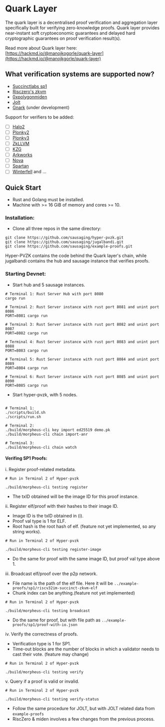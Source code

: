 # Quark Layer

The quark layer is a decentralised proof verification and aggregation layer specifically built for verifying zero-knowledge proofs. Quark layer provides near-instant soft cryptoeconomic guarantees and delayed hard cryptographic guarantees on proof verification result(s). 


Read more about Quark layer here: [https://hackmd.io/@manojkogorle/quark-layer](https://hackmd.io/@manojkgorle/quark-layer)

## What verification systems are supported now?

- [Succinctlabs sp1](https://github.com/succinctlabs/sp1)
- [Risczero's zkvm](https://github.com/risc0/risc0)
- [0xpolygonmiden](https://github.com/0xpolygonmiden)
- [Jolt](https://github.com/a16z/jolt)
- [Gnark](https://github.com/Consensys/gnark) (under development)

Support for verifiers to be added:

- [ ] [Halo2](https://github.com/zcash/halo2)
- [ ] [Plonky2](https://github.com/0xPolygonZero/plonky2)
- [ ] [Plonky3](https://github.com/Plonky3/Plonky3) 
- [ ] [ZkLLVM](https://github.com/NilFoundation/zkLLVM)
- [ ] [KZG]() 
- [ ] [Arkworks]()
- [ ] [Nova]()
- [ ] [Spartan]()
- [ ] [Winterfell]()
and ...

## Quick Start

- Rust and Golang must be installed.
- Machine with >= 16 GiB of memory and cores >= 10.

### Installation:

- Clone all three repos in the same directory:

```shell
git clone https://github.com/sausaging/hyper-pvzk.git
git clone https://github.com/sausaging/jugalbandi.git
git clone https://github.com/sausaging/example-proofs.git
```

Hyper-PVZK contains the code behind the Quark layer's chain, while jugalbandi contains the hub and sausage instance that verifies proofs.

### Starting Devnet:

- Start hub and 5 sausage instances.

```shell
# Terminal 1: Rust Server Hub with port 8080
cargo run

# Terminal 2: Rust Server instance with rust port 8081 and unint port 8086
PORT=8081 cargo run

# Terminal 3: Rust Server instance with rust port 8082 and unint port 8087
PORT=8082 cargo run

# Terminal 4: Rust Server instance with rust port 8083 and unint port 8088
PORT=8083 cargo run

# Terminal 5: Rust Server instance with rust port 8084 and unint port 8089
PORT=8084 cargo run

# Terminal 6: Rust Server instance with rust port 8085 and unint port 8090
PORT=8085 cargo run
```

- Start hyper-pvzk, with 5 nodes.

```shell

# Terminal 1:
./scripts/build.sh
./scripts/run.sh

# Terminal 2:
./build/morpheus-cli key import ed25519 demo.pk
./build/morpheus-cli chain import-anr

# Terminal 3:
./build/morpheus-cli chain watch

```

#### Verifing SP1 Proofs:

i. Register proof-related metadata.

```shell
# Run in Terminal 2 of Hyper-pvzk

./build/morpheus-cli testing register
```
- The txID obtained will be the image ID for this proof instance.

ii. Register elf/proof with their hashes to their image ID.

- Image ID is the txID obtained in (i).
- Proof val type is 1 for ELF.
- Root hash is the root hash of elf. (feature not yet implemented, so any string works).

```shell
# Run in Terminal 2 of Hyper-pvzk

./build/morpheus-cli testing register-image
```

- Do the same for proof with the same image ID, but proof val type above 1.

iii. Broadcast elf/proof over the p2p network.

- File name is the path of the elf file. Here it will be `../example-proofs/sp1/riscv32im-succinct-zkvm-elf`
- Chunk index can be anything.(feature not yet implemented)

```shell
# Run in Terminal 2 of Hyper-pvzk

./build/morpheus-cli testing broadcast
```

- Do the same for proof, but with file path as `../example-proofs/sp1/proof-with-io.json`

iv. Verify the correctness of proofs.

- Verification type is 1 for SP1.
- Time-out blocks are the number of blocks in which a validator needs to cast their vote. (feature may change)

```shell
# Run in Terminal 2 of Hyper-pvzk

./build/morpheus-cli testing verify
```

v. Query if a proof is valid or invalid.

```shell
# Run in Terminal 2 of Hyper-pvzk

./build/morpheus-cli testing verify-status
```

- Follow the same procedure for JOLT, but with JOLT related data from `example-proofs`
- RiscZero & miden involves a few changes from the previous process.